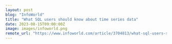 ```yaml
---
layout: post
blog: "InfoWorld"
title: "What SQL users should know about time series data"
date: 2023-08-15T09:00:00Z
image: images/infoworld.png
remote_url: "https://www.infoworld.com/article/3704813/what-sql-users-should-know-about-time-series-data.html#tk.rss_applicationdevelopment"
---
```


